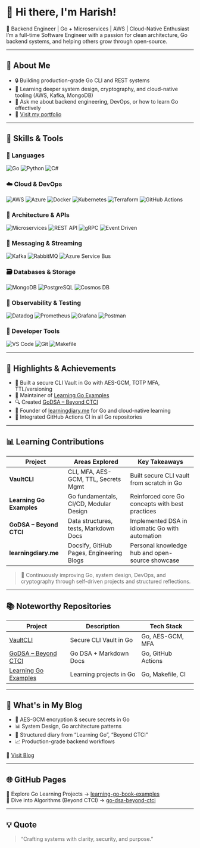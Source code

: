 # 👋 Hi there, I'm Harish!

🚀 Backend Engineer | Go + Microservices | AWS | Cloud-Native Enthusiast  
I’m a full-time Software Engineer with a passion for clean architecture, Go backend systems, and helping others grow through open-source.

---

## 📘 About Me

- 🔒 Building production-grade Go CLI and REST systems  
- 🧠 Learning deeper system design, cryptography, and cloud-native tooling (AWS, Kafka, MongoDB)  
- 💬 Ask me about backend engineering, DevOps, or how to learn Go effectively  
- 🔗 [Visit my portfolio](https://learningdiary.me)

---

## 🧰 Skills & Tools

### 🧠 Languages  
![Go](https://img.shields.io/badge/Go-00ADD8?style=flat-square&logo=go&logoColor=white)
![Python](https://img.shields.io/badge/Python-3776AB?style=flat-square&logo=python&logoColor=white)
![C#](https://img.shields.io/badge/C%23-239120?style=flat-square&logo=c-sharp&logoColor=white)

### ☁️ Cloud & DevOps  
![AWS](https://img.shields.io/badge/AWS-232F3E?style=flat-square&logo=amazon-aws)
![Azure](https://img.shields.io/badge/Azure-0078D4?style=flat-square&logo=microsoft-azure)
![Docker](https://img.shields.io/badge/Docker-2496ED?style=flat-square&logo=docker&logoColor=white)
![Kubernetes](https://img.shields.io/badge/Kubernetes-326CE5?style=flat-square&logo=kubernetes&logoColor=white)
![Terraform](https://img.shields.io/badge/Terraform-7B42BC?style=flat-square&logo=terraform)
![GitHub Actions](https://img.shields.io/badge/GitHub%20Actions-2088FF?style=flat-square&logo=github-actions)

### 🧱 Architecture & APIs  
![Microservices](https://img.shields.io/badge/Microservices-black?style=flat-square)
![REST API](https://img.shields.io/badge/REST-API-green?style=flat-square)
![gRPC](https://img.shields.io/badge/gRPC-blue?style=flat-square)
![Event Driven](https://img.shields.io/badge/Event--Driven-yellow?style=flat-square)

### 🔄 Messaging & Streaming  
![Kafka](https://img.shields.io/badge/Kafka-231F20?style=flat-square&logo=apache-kafka)
![RabbitMQ](https://img.shields.io/badge/RabbitMQ-FF6600?style=flat-square&logo=rabbitmq)
![Azure Service Bus](https://img.shields.io/badge/Azure%20Service%20Bus-0078D4?style=flat-square)

### 🗃️ Databases & Storage  
![MongoDB](https://img.shields.io/badge/MongoDB-47A248?style=flat-square&logo=mongodb)
![PostgreSQL](https://img.shields.io/badge/PostgreSQL-4169E1?style=flat-square&logo=postgresql)
![Cosmos DB](https://img.shields.io/badge/Cosmos%20DB-0078D4?style=flat-square)

### 🔎 Observability & Testing  
![Datadog](https://img.shields.io/badge/Datadog-632CA6?style=flat-square&logo=datadog)
![Prometheus](https://img.shields.io/badge/Prometheus-E6522C?style=flat-square&logo=prometheus)
![Grafana](https://img.shields.io/badge/Grafana-F46800?style=flat-square&logo=grafana)
![Postman](https://img.shields.io/badge/Postman-FF6C37?style=flat-square&logo=postman)

### 🧰 Developer Tools  
![VS Code](https://img.shields.io/badge/VS%20Code-007ACC?style=flat-square&logo=visual-studio-code)
![Git](https://img.shields.io/badge/Git-F05032?style=flat-square&logo=git)
![Makefile](https://img.shields.io/badge/Makefile-black?style=flat-square)

---

## 🚀 Highlights & Achievements

- 🔐 Built a secure CLI Vault in Go with AES-GCM, TOTP MFA, TTL/versioning
- 📘 Maintainer of [Learning Go Examples](https://github.com/shisodeharish/learning-go-book-examples)
- 🔍 Created [GoDSA – Beyond CTCI](https://github.com/shisodeharish/go-dsa-beyond-ctci)
- 🧠 Founder of [learningdiary.me](https://learningdiary.me) for Go and cloud-native learning
- 🧪 Integrated GitHub Actions CI in all Go repositories

---

## 📊 Learning Contributions

| Project                     | Areas Explored                                  | Key Takeaways                                      |
|----------------------------|--------------------------------------------------|----------------------------------------------------|
| **VaultCLI**               | CLI, MFA, AES-GCM, TTL, Secrets Mgmt             | Built secure CLI vault from scratch in Go          |
| **Learning Go Examples**   | Go fundamentals, CI/CD, Modular Design           | Reinforced core Go concepts with best practices    |
| **GoDSA – Beyond CTCI**    | Data structures, tests, Markdown Docs            | Implemented DSA in idiomatic Go with automation    |
| **learningdiary.me**       | Docsify, GitHub Pages, Engineering Blogs         | Personal knowledge hub and open-source showcase    |

> 🔁 Continuously improving Go, system design, DevOps, and cryptography through self-driven projects and structured reflections.

---

## 📚 Noteworthy Repositories

| Project | Description | Tech Stack |
|--------|-------------|------------|
| [VaultCLI](https://github.com/shisodeharish/vaultcli) | Secure CLI Vault in Go | Go, AES-GCM, MFA |
| [GoDSA – Beyond CTCI](https://github.com/shisodeharish/go-dsa-beyond-ctci) | Go DSA + Markdown Docs | Go, GitHub Actions |
| [Learning Go Examples](https://github.com/shisodeharish/learning-go-book-examples) | Learning projects in Go | Go, Makefile, CI |

---

## 📝 What's in My Blog

- 🔑 AES-GCM encryption & secure secrets in Go
- 📊 System Design, Go architecture patterns
- 📘 Structured diary from “Learning Go”, “Beyond CTCI”
- 📈 Production-grade backend workflows

🔗 [Visit Blog](https://learningdiary.me)

---

## 🌐 GitHub Pages

📘 Explore Go Learning Projects → [learning-go-book-examples](https://shisodeharish.github.io/learning-go-book-examples)  
📘 Dive into Algorithms (Beyond CTCI) → [go-dsa-beyond-ctci](https://shisodeharish.github.io/go-dsa-beyond-ctci)

---

## 💡 Quote

> “Crafting systems with clarity, security, and purpose.”
